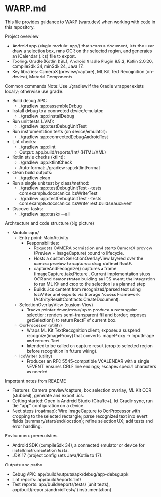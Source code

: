 # WARP.md

This file provides guidance to WARP (warp.dev) when working with code in this repository.

Project overview
- Android app (single module: app/) that scans a document, lets the user draw a selection box, runs OCR on the selected region, and generates an iCalendar (.ics) file to export.
- Tooling: Gradle (Kotlin DSL), Android Gradle Plugin 8.5.2, Kotlin 2.0.20, compileSdk 34, minSdk 24, Java 17.
- Key libraries: CameraX (preview/capture), ML Kit Text Recognition (on-device), Material Components.

Common commands
Note: Use ./gradlew if the Gradle wrapper exists locally; otherwise use gradle.
- Build debug APK:
  - ./gradlew :app:assembleDebug
- Install debug to a connected device/emulator:
  - ./gradlew :app:installDebug
- Run unit tests (JVM):
  - ./gradlew :app:testDebugUnitTest
- Run instrumentation tests (on device/emulator):
  - ./gradlew :app:connectedDebugAndroidTest
- Lint checks:
  - ./gradlew :app:lint
  - Output: app/build/reports/lint/ (HTML/XML)
- Kotlin style checks (ktlint):
  - ./gradlew :app:ktlintCheck
  - Auto-format: ./gradlew :app:ktlintFormat
- Clean build outputs:
  - ./gradlew clean
- Run a single unit test by class/method:
  - ./gradlew :app:testDebugUnitTest --tests com.example.docscanics.IcsWriterTest
  - ./gradlew :app:testDebugUnitTest --tests com.example.docscanics.IcsWriterTest.buildsBasicEvent
- Discover tasks:
  - ./gradlew :app:tasks --all

Architecture and code structure (big picture)
- Module: app/
  - Entry point: MainActivity
    - Responsibilities:
      - Requests CAMERA permission and starts CameraX preview (Preview + ImageCapture) bound to lifecycle.
      - Hosts a custom SelectionOverlayView layered over the camera preview to capture a drag-defined RectF.
      - captureAndRecognize() captures a frame (ImageCapture.takePicture). Current implementation stubs OCR and demonstrates building an ICS event; the integration to run ML Kit and crop to the selection is a planned step.
      - Builds .ics content from recognized/parsed text using IcsWriter and exports via Storage Access Framework (ActivityResultContracts.CreateDocument).
  - SelectionOverlayView (custom View)
    - Tracks pointer down/move/up to produce a rectangular selection; renders semi-transparent fill and border; exposes getSelection() to return RectF of current box.
  - OcrProcessor (utility)
    - Wraps ML Kit TextRecognition client; exposes a suspend recognize(imageProxy) that converts ImageProxy → InputImage and returns Text.
    - Intended to be called on capture result (crop to selected region before recognition in future wiring).
  - IcsWriter (utility)
    - Produces an RFC 5545-compatible VCALENDAR with a single VEVENT; ensures CRLF line endings; escapes special characters as needed.

Important notes from README
- Features: Camera preview/capture, box selection overlay, ML Kit OCR (stubbed), generate and export .ics.
- Getting started: Open in Android Studio (Giraffe+), let Gradle sync, run the "app" configuration on a device.
- Next steps (roadmap): Wire ImageCapture to OcrProcessor with cropping to the selected rectangle; parse recognized text into event fields (summary/start/end/location); refine selection UX; add tests and error handling.

Environment prerequisites
- Android SDK (compileSdk 34), a connected emulator or device for install/instrumentation tests.
- JDK 17 (project config sets Java/Kotlin to 17).

Outputs and paths
- Debug APK: app/build/outputs/apk/debug/app-debug.apk
- Lint reports: app/build/reports/lint/
- Test reports: app/build/reports/tests/ (unit tests), app/build/reports/androidTests/ (instrumentation)

